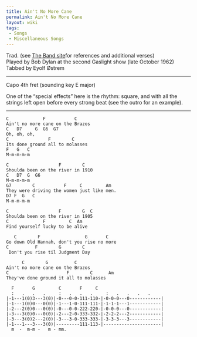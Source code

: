 ```yaml
---
title: Ain't No More Cane
permalink: Ain't No More Cane
layout: wiki
tags:
 - Songs
 - Miscellaneous Songs
---
```


Trad. (see [The Band
site](http://theband.hiof.no/lyrics/no_more_cane.html)for references and
additional verses)  
Played by Bob Dylan at the second Gaslight show (late October 1962)  
Tabbed by Eyolf Østrem

* * * * *

Capo 4th fret (sounding key E major)

One of the “special effects” here is the rhythm: square, and with all
the strings left open before every strong beat (see the outro for an
example).

* * * * *

    C             F           C
    Ain't no more cane on the Brazos
    C   D7     G  G6  G7
    Oh, oh, oh,
    C               F        C
    Its done ground all to molasses
    F   G   C
    M-m-m-m-m

    C                   F        C
    Shoulda been on the river in 1910
    C   D7  G  G6
    M-m-m-m-m
    G7        C           F     C         Am
    They were driving the women just like men.
    D7 F  G   C
    M-m-m-m-m

    C                   F        G  C
    Shoulda been on the river in 1905
    C             F         C  Am
    Find yourself lucky to be alive

       C        F                 G       C
    Go down Old Hannah, don't you rise no more
    C          F        G        C
     Don't you rise til Judgment Day

          C        G          C
    Ain't no more cane on the Brazos
    C                      F        C      Am
    They've done ground it all to molasses

      F       G         C       F     C
      :   .   .   .     :   .   .   .     :   .   .   .   .
    |-1---1(0)3---3(0)|-0---0-0-111-110-|-0-0-0---0------------|
    |-1---1(0)0---0(0)|-1---1-0-111-111-|-1-1-1---1------------|
    |-2---2(0)0---0(0)|-0---0-0-222-220-|-0-0-0---0------------|
    |-3---3(0)0---0(0)|-2---2-0-333-332-|-2-2-2---2------------|
    |-3---3(0)2---2(0)|-3---3-0-333-333-|-3-3-3---3------------|
    |-1---1---3---3(0)|---------111-113-|----------------------|
      m  -  m-m -   m - mm.
